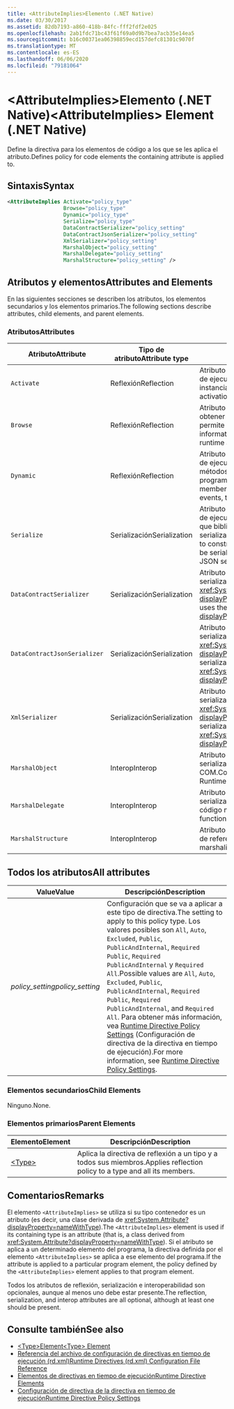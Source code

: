 ```yaml
---
title: <AttributeImplies>Elemento (.NET Native)
ms.date: 03/30/2017
ms.assetid: 82db7193-a860-418b-84fc-fff2fdf2e025
ms.openlocfilehash: 2ab1fdc71bc43f61f69a0d9b7bea7acb35e14ea5
ms.sourcegitcommit: b16c00371ea06398859ecd157defc81301c9070f
ms.translationtype: MT
ms.contentlocale: es-ES
ms.lasthandoff: 06/06/2020
ms.locfileid: "79181064"
---
```

# <a name="attributeimplies-element-net-native"></a><span data-ttu-id="e8cd7-102">\<AttributeImplies>Elemento (.NET Native)</span><span class="sxs-lookup"><span data-stu-id="e8cd7-102">\<AttributeImplies> Element (.NET Native)</span></span>
<span data-ttu-id="e8cd7-103">Define la directiva para los elementos de código a los que se les aplica el atributo.</span><span class="sxs-lookup"><span data-stu-id="e8cd7-103">Defines policy for code elements the containing attribute is applied to.</span></span>  
  
## <a name="syntax"></a><span data-ttu-id="e8cd7-104">Sintaxis</span><span class="sxs-lookup"><span data-stu-id="e8cd7-104">Syntax</span></span>  
  
```xml  
<AttributeImplies Activate="policy_type"  
                  Browse="policy_type"  
                  Dynamic="policy_type"  
                  Serialize="policy_type"
                  DataContractSerializer="policy_setting"  
                  DataContractJsonSerializer="policy_setting"  
                  XmlSerializer="policy_setting"  
                  MarshalObject="policy_setting"  
                  MarshalDelegate="policy_setting"  
                  MarshalStructure="policy_setting" />  
```  
  
## <a name="attributes-and-elements"></a><span data-ttu-id="e8cd7-105">Atributos y elementos</span><span class="sxs-lookup"><span data-stu-id="e8cd7-105">Attributes and Elements</span></span>  
 <span data-ttu-id="e8cd7-106">En las siguientes secciones se describen los atributos, los elementos secundarios y los elementos primarios.</span><span class="sxs-lookup"><span data-stu-id="e8cd7-106">The following sections describe attributes, child elements, and parent elements.</span></span>  
  
### <a name="attributes"></a><span data-ttu-id="e8cd7-107">Atributos</span><span class="sxs-lookup"><span data-stu-id="e8cd7-107">Attributes</span></span>  
  
|<span data-ttu-id="e8cd7-108">Atributo</span><span class="sxs-lookup"><span data-stu-id="e8cd7-108">Attribute</span></span>|<span data-ttu-id="e8cd7-109">Tipo de atributo</span><span class="sxs-lookup"><span data-stu-id="e8cd7-109">Attribute type</span></span>|<span data-ttu-id="e8cd7-110">Descripción</span><span class="sxs-lookup"><span data-stu-id="e8cd7-110">Description</span></span>|  
|---------------|--------------------|-----------------|  
|`Activate`|<span data-ttu-id="e8cd7-111">Reflexión</span><span class="sxs-lookup"><span data-stu-id="e8cd7-111">Reflection</span></span>|<span data-ttu-id="e8cd7-112">Atributo opcional.</span><span class="sxs-lookup"><span data-stu-id="e8cd7-112">Optional attribute.</span></span> <span data-ttu-id="e8cd7-113">Controla el acceso en tiempo de ejecución a los constructores para permitir la activación de instancias.</span><span class="sxs-lookup"><span data-stu-id="e8cd7-113">Controls runtime access to constructors to enable activation of instances.</span></span>|  
|`Browse`|<span data-ttu-id="e8cd7-114">Reflexión</span><span class="sxs-lookup"><span data-stu-id="e8cd7-114">Reflection</span></span>|<span data-ttu-id="e8cd7-115">Atributo opcional.</span><span class="sxs-lookup"><span data-stu-id="e8cd7-115">Optional attribute.</span></span> <span data-ttu-id="e8cd7-116">Controla la consulta para obtener información sobre los elementos de programa, pero no permite el acceso en tiempo de ejecución.</span><span class="sxs-lookup"><span data-stu-id="e8cd7-116">Controls querying for information about program elements, but does not enable any runtime access.</span></span>|  
|`Dynamic`|<span data-ttu-id="e8cd7-117">Reflexión</span><span class="sxs-lookup"><span data-stu-id="e8cd7-117">Reflection</span></span>|<span data-ttu-id="e8cd7-118">Atributo opcional.</span><span class="sxs-lookup"><span data-stu-id="e8cd7-118">Optional attribute.</span></span> <span data-ttu-id="e8cd7-119">Controla el acceso en tiempo de ejecución a todos los miembros de tipo (incluidos constructores, métodos, campos, propiedades y eventos) para permitir la programación dinámica.</span><span class="sxs-lookup"><span data-stu-id="e8cd7-119">Controls runtime access to all type members, including constructors, methods, fields, properties, and events, to enable dynamic programming.</span></span>|  
|`Serialize`|<span data-ttu-id="e8cd7-120">Serialización</span><span class="sxs-lookup"><span data-stu-id="e8cd7-120">Serialization</span></span>|<span data-ttu-id="e8cd7-121">Atributo opcional.</span><span class="sxs-lookup"><span data-stu-id="e8cd7-121">Optional attribute.</span></span> <span data-ttu-id="e8cd7-122">Controla el acceso en tiempo de ejecución a constructores, campos y propiedades para permitir que bibliotecas como el serializador JSON Newtonsoft puedan serializar y deserializar instancias de tipo.</span><span class="sxs-lookup"><span data-stu-id="e8cd7-122">Controls runtime access to constructors, fields, and properties, to enable type instances to be serialized and deserialized by libraries such as the Newtonsoft JSON serializer.</span></span>|  
|`DataContractSerializer`|<span data-ttu-id="e8cd7-123">Serialización</span><span class="sxs-lookup"><span data-stu-id="e8cd7-123">Serialization</span></span>|<span data-ttu-id="e8cd7-124">Atributo opcional.</span><span class="sxs-lookup"><span data-stu-id="e8cd7-124">Optional attribute.</span></span> <span data-ttu-id="e8cd7-125">Controla la directiva de serialización que usa la clase <xref:System.Runtime.Serialization.DataContractSerializer?displayProperty=nameWithType>.</span><span class="sxs-lookup"><span data-stu-id="e8cd7-125">Controls policy for serialization that uses the <xref:System.Runtime.Serialization.DataContractSerializer?displayProperty=nameWithType> class.</span></span>|  
|`DataContractJsonSerializer`|<span data-ttu-id="e8cd7-126">Serialización</span><span class="sxs-lookup"><span data-stu-id="e8cd7-126">Serialization</span></span>|<span data-ttu-id="e8cd7-127">Atributo opcional.</span><span class="sxs-lookup"><span data-stu-id="e8cd7-127">Optional attribute.</span></span> <span data-ttu-id="e8cd7-128">Controla la directiva de serialización JSON que usa la clase <xref:System.Runtime.Serialization.Json.DataContractJsonSerializer?displayProperty=nameWithType>.</span><span class="sxs-lookup"><span data-stu-id="e8cd7-128">Controls policy for JSON serialization that uses the <xref:System.Runtime.Serialization.Json.DataContractJsonSerializer?displayProperty=nameWithType> class.</span></span>|  
|`XmlSerializer`|<span data-ttu-id="e8cd7-129">Serialización</span><span class="sxs-lookup"><span data-stu-id="e8cd7-129">Serialization</span></span>|<span data-ttu-id="e8cd7-130">Atributo opcional.</span><span class="sxs-lookup"><span data-stu-id="e8cd7-130">Optional attribute.</span></span> <span data-ttu-id="e8cd7-131">Controla la directiva de serialización XML que usa la clase <xref:System.Xml.Serialization.XmlSerializer?displayProperty=nameWithType>.</span><span class="sxs-lookup"><span data-stu-id="e8cd7-131">Controls policy for XML serialization that uses the <xref:System.Xml.Serialization.XmlSerializer?displayProperty=nameWithType> class.</span></span>|  
|`MarshalObject`|<span data-ttu-id="e8cd7-132">Interop</span><span class="sxs-lookup"><span data-stu-id="e8cd7-132">Interop</span></span>|<span data-ttu-id="e8cd7-133">Atributo opcional.</span><span class="sxs-lookup"><span data-stu-id="e8cd7-133">Optional attribute.</span></span> <span data-ttu-id="e8cd7-134">Controla la directiva de serialización de tipos de referencia a Windows Runtime y COM.</span><span class="sxs-lookup"><span data-stu-id="e8cd7-134">Controls policy for marshaling reference types to Windows Runtime and COM.</span></span>|  
|`MarshalDelegate`|<span data-ttu-id="e8cd7-135">Interop</span><span class="sxs-lookup"><span data-stu-id="e8cd7-135">Interop</span></span>|<span data-ttu-id="e8cd7-136">Atributo opcional.</span><span class="sxs-lookup"><span data-stu-id="e8cd7-136">Optional attribute.</span></span> <span data-ttu-id="e8cd7-137">Controla la directiva de serialización de tipos de delegado como punteros de función a código nativo.</span><span class="sxs-lookup"><span data-stu-id="e8cd7-137">Controls policy for marshaling delegate types as function pointers to native code.</span></span>|  
|`MarshalStructure`|<span data-ttu-id="e8cd7-138">Interop</span><span class="sxs-lookup"><span data-stu-id="e8cd7-138">Interop</span></span>|<span data-ttu-id="e8cd7-139">Atributo opcional.</span><span class="sxs-lookup"><span data-stu-id="e8cd7-139">Optional attribute.</span></span> <span data-ttu-id="e8cd7-140">Controla la directiva de cálculo de referencias de tipos de valor a código nativo.</span><span class="sxs-lookup"><span data-stu-id="e8cd7-140">Controls policy for marshaling value types to native code.</span></span>|  
  
## <a name="all-attributes"></a><span data-ttu-id="e8cd7-141">Todos los atributos</span><span class="sxs-lookup"><span data-stu-id="e8cd7-141">All attributes</span></span>  
  
|<span data-ttu-id="e8cd7-142">Value</span><span class="sxs-lookup"><span data-stu-id="e8cd7-142">Value</span></span>|<span data-ttu-id="e8cd7-143">Descripción</span><span class="sxs-lookup"><span data-stu-id="e8cd7-143">Description</span></span>|  
|-----------|-----------------|  
|<span data-ttu-id="e8cd7-144">*policy_setting*</span><span class="sxs-lookup"><span data-stu-id="e8cd7-144">*policy_setting*</span></span>|<span data-ttu-id="e8cd7-145">Configuración que se va a aplicar a este tipo de directiva.</span><span class="sxs-lookup"><span data-stu-id="e8cd7-145">The setting to apply to this policy type.</span></span> <span data-ttu-id="e8cd7-146">Los valores posibles son `All`, `Auto`, `Excluded`, `Public`, `PublicAndInternal`, `Required Public`, `Required PublicAndInternal` y `Required All`.</span><span class="sxs-lookup"><span data-stu-id="e8cd7-146">Possible values are `All`, `Auto`, `Excluded`, `Public`, `PublicAndInternal`, `Required Public`, `Required PublicAndInternal`, and `Required All`.</span></span> <span data-ttu-id="e8cd7-147">Para obtener más información, vea [Runtime Directive Policy Settings](runtime-directive-policy-settings.md) (Configuración de directiva de la directiva en tiempo de ejecución).</span><span class="sxs-lookup"><span data-stu-id="e8cd7-147">For more information, see [Runtime Directive Policy Settings](runtime-directive-policy-settings.md).</span></span>|  
  
### <a name="child-elements"></a><span data-ttu-id="e8cd7-148">Elementos secundarios</span><span class="sxs-lookup"><span data-stu-id="e8cd7-148">Child Elements</span></span>  
 <span data-ttu-id="e8cd7-149">Ninguno.</span><span class="sxs-lookup"><span data-stu-id="e8cd7-149">None.</span></span>  
  
### <a name="parent-elements"></a><span data-ttu-id="e8cd7-150">Elementos primarios</span><span class="sxs-lookup"><span data-stu-id="e8cd7-150">Parent Elements</span></span>  
  
|<span data-ttu-id="e8cd7-151">Elemento</span><span class="sxs-lookup"><span data-stu-id="e8cd7-151">Element</span></span>|<span data-ttu-id="e8cd7-152">Descripción</span><span class="sxs-lookup"><span data-stu-id="e8cd7-152">Description</span></span>|  
|-------------|-----------------|  
|[\<Type>](type-element-net-native.md)|<span data-ttu-id="e8cd7-153">Aplica la directiva de reflexión a un tipo y a todos sus miembros.</span><span class="sxs-lookup"><span data-stu-id="e8cd7-153">Applies reflection policy to a type and all its members.</span></span>|  
  
## <a name="remarks"></a><span data-ttu-id="e8cd7-154">Comentarios</span><span class="sxs-lookup"><span data-stu-id="e8cd7-154">Remarks</span></span>  
 <span data-ttu-id="e8cd7-155">El elemento `<AttributeImplies>` se utiliza si su tipo contenedor es un atributo (es decir, una clase derivada de <xref:System.Attribute?displayProperty=nameWithType>).</span><span class="sxs-lookup"><span data-stu-id="e8cd7-155">The `<AttributeImplies>` element is used if its containing type is an attribute (that is, a class derived from <xref:System.Attribute?displayProperty=nameWithType>).</span></span> <span data-ttu-id="e8cd7-156">Si el atributo se aplica a un determinado elemento del programa, la directiva definida por el elemento `<AttributeImplies>` se aplica a ese elemento del programa.</span><span class="sxs-lookup"><span data-stu-id="e8cd7-156">If the attribute is applied to a particular program element, the policy defined by the `<AttributeImplies>` element applies to that program element.</span></span>  
  
 <span data-ttu-id="e8cd7-157">Todos los atributos de reflexión, serialización e interoperabilidad son opcionales, aunque al menos uno debe estar presente.</span><span class="sxs-lookup"><span data-stu-id="e8cd7-157">The reflection, serialization, and interop attributes are all optional, although at least one should be present.</span></span>  
  
## <a name="see-also"></a><span data-ttu-id="e8cd7-158">Consulte también</span><span class="sxs-lookup"><span data-stu-id="e8cd7-158">See also</span></span>

- [<span data-ttu-id="e8cd7-159">\<Type>Element</span><span class="sxs-lookup"><span data-stu-id="e8cd7-159">\<Type> Element</span></span>](type-element-net-native.md)
- [<span data-ttu-id="e8cd7-160">Referencia del archivo de configuración de directivas en tiempo de ejecución (rd.xml)</span><span class="sxs-lookup"><span data-stu-id="e8cd7-160">Runtime Directives (rd.xml) Configuration File Reference</span></span>](runtime-directives-rd-xml-configuration-file-reference.md)
- [<span data-ttu-id="e8cd7-161">Elementos de directivas en tiempo de ejecución</span><span class="sxs-lookup"><span data-stu-id="e8cd7-161">Runtime Directive Elements</span></span>](runtime-directive-elements.md)
- [<span data-ttu-id="e8cd7-162">Configuración de directiva de la directiva en tiempo de ejecución</span><span class="sxs-lookup"><span data-stu-id="e8cd7-162">Runtime Directive Policy Settings</span></span>](runtime-directive-policy-settings.md)
